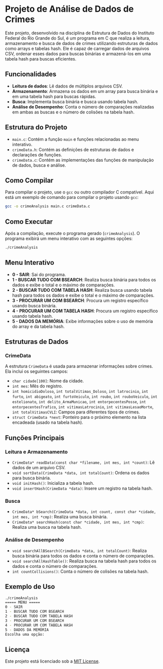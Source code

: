 # Projeto de Análise de Dados de Crimes

Este projeto, desenvolvido na disciplina de Estrutura de Dados do Instituto Federal do Rio Grande do Sul, é um programa em C que realiza a leitura, armazenamento e busca de dados de crimes utilizando estruturas de dados como arrays e tabelas hash. Ele é capaz de carregar dados de arquivos CSV, ordenar esses dados para buscas binárias e armazená-los em uma tabela hash para buscas eficientes.

## Funcionalidades

- **Leitura de dados**: Lê dados de múltiplos arquivos CSV.
- **Armazenamento**: Armazena os dados em um array para busca binária e em uma tabela hash para buscas rápidas.
- **Busca**: Implementa busca binária e busca usando tabela hash.
- **Análise de Desempenho**: Conta o número de comparações realizadas em ambas as buscas e o número de colisões na tabela hash.

## Estrutura do Projeto

- `main.c`: Contém a função `main` e funções relacionadas ao menu interativo.
- `crimeData.h`: Contém as definições de estruturas de dados e declarações de funções.
- `crimeData.c`: Contém as implementações das funções de manipulação de dados, busca e análise.

## Como Compilar

Para compilar o projeto, use o `gcc` ou outro compilador C compatível. Aqui está um exemplo de comando para compilar o projeto usando `gcc`:

```sh
gcc -o crimeAnalysis main.c crimeData.c
```

## Como Executar

Após a compilação, execute o programa gerado (`crimeAnalysis`). O programa exibirá um menu interativo com as seguintes opções:

```sh
./crimeAnalysis
```

## Menu Interativo

- **0 - SAIR**: Sai do programa.
- **1 - BUSCAR TUDO COM BSEARCH**: Realiza busca binária para todos os dados e exibe o total e o máximo de comparações.
- **2 - BUSCAR TUDO COM TABELA HASH**: Realiza busca usando tabela hash para todos os dados e exibe o total e o máximo de comparações.
- **3 - PROCURAR UM COM BSEARCH**: Procura um registro específico usando busca binária.
- **4 - PROCURAR UM COM TABELA HASH**: Procura um registro específico usando tabela hash.
- **5 - DADOS DA MEMÓRIA**: Exibe informações sobre o uso de memória do array e da tabela hash.

## Estruturas de Dados

### CrimeData

A estrutura `CrimeData` é usada para armazenar informações sobre crimes. Ela inclui os seguintes campos:

- `char cidade[100]`: Nome da cidade.
- `int mes`: Mês do registro.
- `int homicidioDoloso`, `int totalVitimas_Doloso`, `int latrocinio`, `int furto`, `int abigeato`, `int furtoVeiculo`, `int roubo`, `int rouboVeiculo`, `int estelionato`, `int delito_ArmaMunicao`, `int entorpecentesPosse`, `int entorpecentesTrafico`, `int vitimasLatrocinio`, `int vitimasLesaoMorte`, `int totalVitimasCVLI`: Campos para diferentes tipos de crimes.
- `struct CrimeData *next`: Ponteiro para o próximo elemento na lista encadeada (usado na tabela hash).

## Funções Principais

### Leitura e Armazenamento

- `CrimeData* readData(const char *filename, int mes, int *count)`: Lê dados de um arquivo CSV.
- `void sortData(CrimeData *data, int totalCount)`: Ordena os dados para busca binária.
- `void initHash()`: Inicializa a tabela hash.
- `void insertHash(CrimeData *data)`: Insere um registro na tabela hash.

### Busca

- `CrimeData* bSearch(CrimeData *data, int count, const char *cidade, int mes, int *cmp)`: Realiza uma busca binária.
- `CrimeData* searchHash(const char *cidade, int mes, int *cmp)`: Realiza uma busca na tabela hash.

### Análise de Desempenho

- `void searchAllBSearch(CrimeData *data, int totalCount)`: Realiza busca binária para todos os dados e conta o número de comparações.
- `void searchAllHashTable()`: Realiza busca na tabela hash para todos os dados e conta o número de comparações.
- `int countCollisions()`: Conta o número de colisões na tabela hash.

## Exemplo de Uso

```sh
./crimeAnalysis
===== MENU =====
0 - SAIR
1 - BUSCAR TUDO COM BSEARCH
2 - BUSCAR TUDO COM TABELA HASH
3 - PROCURAR UM COM BSEARCH
4 - PROCURAR UM COM TABELA HASH
5 - DADOS DA MEMÓRIA
Escolha uma opção:
```

## Licença

Este projeto está licenciado sob a [MIT License](LICENSE).
